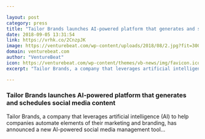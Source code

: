 ```yaml
---

layout: post
category: press
title: "Tailor Brands launches AI-powered platform that generates and schedules social media content"
date: 2018-09-05 13:31:54
link: https://vrhk.co/2CnzpJK
image: https://venturebeat.com/wp-content/uploads/2018/08/2.jpg?fit=3000%2C1967&strip=all
domain: venturebeat.com
author: "VentureBeat"
icon: https://venturebeat.com/wp-content/themes/vb-news/img/favicon.ico
excerpt: "Tailor Brands, a company that leverages artificial intelligence (AI) to help companies automate elements of their marketing and branding, has announced a new AI-powered social media management tool…"

---
```


### Tailor Brands launches AI-powered platform that generates and schedules social media content

Tailor Brands, a company that leverages artificial intelligence (AI) to help companies automate elements of their marketing and branding, has announced a new AI-powered social media management tool…